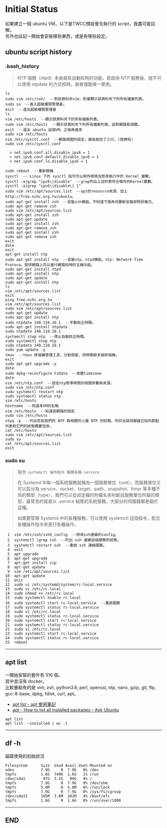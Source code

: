 # Initial Status

如果建立一個 ubuntu VM，以下是TWCC預設會先執行的 script，我盡可能註解。  
另外也註記一開始會安裝哪些東西，或是有哪些設定。

## ubuntu script history

### .bash_history

> NTP 服務（ntpd）本身就有自動校時的功能，若啟用 NTP 服務後，就不可以使用 ntpdate 的方式校時，兩者僅能擇一使用。

```{bach}
ls  
sudo vim /etc/ssh/  --對該資料夾vim，則會顯示該資料夾下的所有檔案列表。  
sudo su  --進入超級權限管理者。  
exit  --退出超級權限管理者
ls  
vim /etc/hosts  --顯示該資料夾下的所有檔案列表。  
sudo vim /etc/hosts  --顯示該資料夾下的所有檔案列表。這和網路有相關。  
exit  --退出 ubuntu 這個VM，之後再進來  
sudo vim /etc/hosts  
vim /etc/sysctl.conf  --網路相關的設定，最後面加了三行。(我猜啦)
sudo vim /etc/sysctl.conf

  > net.ipv6.conf.all.disable_ipv6 = 1  
  > net.ipv6.conf.default.disable_ipv6 = 1  
  > net.ipv6.conf.lo.disable_ipv6 = 1

sudo reboot  --重新開機  
sysctl  -- Linux 下的 sysctl 指令可以用作檢視及修改執行中的 Kernel 變數。  
sysctl -a|grep "ipv6\|disable"  --grep列出上述列表符合條件的Kernel變數。  
sysctl -a|grep "ipv6\|disable\| 1"  
sudo vim /etc/apt/sources.list  --apt的resource來源，加上 http://free.nchc.org.tw/ubuntu。  
sudo apt-get install zsh  --安裝zsh模組。不知道下面為何要新安裝卸除好幾次。  
sudo apt-get remove zsh
sudo vim /etc/apt/sources.list
sudo apt-get install zsh
sudo apt-get update
sudo apt-get install zsh
sudo apt-get remove zsh
sudo apt-get install zsh
sudo apt-get remove zsh
exit
date
exit
apt-get install ntp
sudo apt-get install ntp  --安裝ntp、ntpd模組。ntp: Network Time Protoco。提供網路上可以進行網路校時的主機功能。  
sudo apt-get install ntpd  
sudo apt-get install ntp  
sudo apt-get update  
sudo apt-get install ntp  
ls  
vim /etc/apt/sources.list  
exit  
ping free.nchc.org.tw  
vim /etc/apt/sources.list  
sudo vim /etc/apt/sources.list  
sudo apt-get update  
sudo apt-get install ntp  
sudo ntpdate 140.110.16.1  --手動校正時間。  
sudo apt-get install ntpdate  
sudo ntpdate 140.110.16.1  
systemctl stop ntp  --停止自動校正時間。  
sudo systemctl stop ntp  
sudo ntpdate 140.110.16.1  
sudo yum update -y  
tmux  --tmux 終端機管理工具，分割視窗、同時開啟多個終端機。  
exit  
sudo apt-get upgrade -y  
date  
sudo dpkg-reconfigure tzdata  --改變timezone  
date  
vim /etc/ntp.conf  --設定ntp對準時間的相關參數與來源。  
sudo vim /etc/ntp.conf  
sudo systemctl restart ntp  
sudo systemctl status ntp  
vim /etc/hosts  
hostname  --知道本VM的名稱  
vim /etc/hosts  --知道前網路的設定  
sudo vim /etc/hosts  
ntpq -p  --列出目前我們的 NTP 與相關的上層 NTP 的狀態。列印出該伺服器已知的節點列表和它們的狀態概要信息。  
cat /etc/hosts  
sudo vim /etc/apt/sources.list  
sudo su  
cat /etc/apt/sources.list  
exit  
```

### sudo su

> 指令 `systemctl 操作指令 服務名稱.service`
>  
> 在 Systemd 中每一個系統服務就稱為一個服務單位（unit），而服務單位又可以區分為 service、socket、target、path、snapshot、timer 等多種不同的類型（type），我們可以從設定檔的附檔名來判斷該服務單位所屬的類型，最常見的就是以 .service 結尾的系統服務，大部分的伺服器都是屬於這種。  
>  
> 如果要管理 Systemd 中的各種服務，可以使用 systemctl 這個指令，配合各種操作指令來進行各種操作。  

```{bach}
 1  vim /etc/ssh/sshd_config  --修改ssh連線的config。  
 2  systemctl |grep ssh  --列出 ssh 連線這個服務的狀態。  
 3  systemctl restart ssh  --重啟 ssh 連線服務。
 4  exit
 5  apt upgrade
 6  apt-get upgrade
 7  apt-get install zip
 8  apt-get update
 9  vim /etc/apt/sources.list
10  apt-get update
11  exit
12  sudo vi /etc/systemd/system/rc-local.service
13  sudo vi /etc/rc.local
14  sudo chmod +x /etc/rc.local
15  sudo systemctl enable rc-local
16  sudo systemctl start rc-local.service  --重啟服務
17  sudo systemctl status rc-local.service
18  sudo vi /etc/rc.local
19  sudo systemctl status rc-local.service
20  sudo systemctl start rc-local.service
21  sudo systemctl status rc-local.service
22  sudo vi /etc/rc.local
23  sudo systemctl start rc-local.service
24  sudo systemctl status rc-local.service
25  reboot
```

---

## apt list

一開始安裝的套件有 516 個。  
其中並沒有 docker。  
比較重點有的是 vim, zsh, python3.6, perl, openssl, ntp, nano, gzip, git, ftp, gcc-8-base, dpkg, fdisk, curl, apt。

- [apt list - apt 使用筆記](https://foreachsam.github.io/book-util-apt/book/content/command/apt/apt-list/)
- [apt - How to list all installed packages - Ask Ubuntu](https://askubuntu.com/questions/17823/how-to-list-all-installed-packages)

```{bash}
apt list
apt list --installed | wc -l
```

---

## df -h

磁碟使用的初始狀況

```{bash}
Filesystem      Size  Used Avail Use% Mounted on
udev            7.9G     0  7.9G   0% /dev
tmpfs           1.6G  740K  1.6G   1% /run
/dev/vda1        97G  3.1G   94G   4% /
tmpfs           7.9G     0  7.9G   0% /dev/shm
tmpfs           5.0M     0  5.0M   0% /run/lock
tmpfs           7.9G     0  7.9G   0% /sys/fs/cgroup
/dev/vda15      105M  3.6M  101M   4% /boot/efi
tmpfs           1.6G     0  1.6G   0% /run/user/1000
```

---

## END
